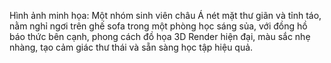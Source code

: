 Hình ảnh minh họa: Một nhóm sinh viên châu Á nét mặt thư giãn và tỉnh táo, nằm nghỉ ngơi trên ghế sofa trong một phòng học sáng sủa, với đồng hồ báo thức bên cạnh, phong cách đồ họa 3D Render hiện đại, màu sắc nhẹ nhàng, tạo cảm giác thư thái và sẵn sàng học tập hiệu quả.